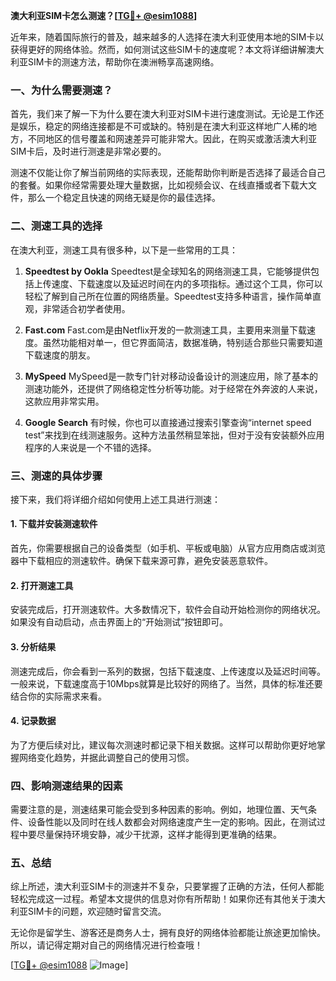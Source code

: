 **澳大利亚SIM卡怎么测速？[[TG💪+ @esim1088](https://t.me/s/esim1088)]**

近年来，随着国际旅行的普及，越来越多的人选择在澳大利亚使用本地的SIM卡以获得更好的网络体验。然而，如何测试这些SIM卡的速度呢？本文将详细讲解澳大利亚SIM卡的测速方法，帮助你在澳洲畅享高速网络。

### 一、为什么需要测速？

首先，我们来了解一下为什么要在澳大利亚对SIM卡进行速度测试。无论是工作还是娱乐，稳定的网络连接都是不可或缺的。特别是在澳大利亚这样地广人稀的地方，不同地区的信号覆盖和网速差异可能非常大。因此，在购买或激活澳大利亚SIM卡后，及时进行测速是非常必要的。

测速不仅能让你了解当前网络的实际表现，还能帮助你判断是否选择了最适合自己的套餐。如果你经常需要处理大量数据，比如视频会议、在线直播或者下载大文件，那么一个稳定且快速的网络无疑是你的最佳选择。

### 二、测速工具的选择

在澳大利亚，测速工具有很多种，以下是一些常用的工具：

1. **Speedtest by Ookla**
   Speedtest是全球知名的网络测速工具，它能够提供包括上传速度、下载速度以及延迟时间在内的多项指标。通过这个工具，你可以轻松了解到自己所在位置的网络质量。Speedtest支持多种语言，操作简单直观，非常适合初学者使用。

2. **Fast.com**
   Fast.com是由Netflix开发的一款测速工具，主要用来测量下载速度。虽然功能相对单一，但它界面简洁，数据准确，特别适合那些只需要知道下载速度的朋友。

3. **MySpeed**
   MySpeed是一款专门针对移动设备设计的测速应用，除了基本的测速功能外，还提供了网络稳定性分析等功能。对于经常在外奔波的人来说，这款应用非常实用。

4. **Google Search**
   有时候，你也可以直接通过搜索引擎查询“internet speed test”来找到在线测速服务。这种方法虽然稍显笨拙，但对于没有安装额外应用程序的人来说是一个不错的选择。

### 三、测速的具体步骤

接下来，我们将详细介绍如何使用上述工具进行测速：

#### 1. 下载并安装测速软件
首先，你需要根据自己的设备类型（如手机、平板或电脑）从官方应用商店或浏览器中下载相应的测速软件。确保下载来源可靠，避免安装恶意软件。

#### 2. 打开测速工具
安装完成后，打开测速软件。大多数情况下，软件会自动开始检测你的网络状况。如果没有自动启动，点击界面上的“开始测试”按钮即可。

#### 3. 分析结果
测速完成后，你会看到一系列的数据，包括下载速度、上传速度以及延迟时间等。一般来说，下载速度高于10Mbps就算是比较好的网络了。当然，具体的标准还要结合你的实际需求来看。

#### 4. 记录数据
为了方便后续对比，建议每次测速时都记录下相关数据。这样可以帮助你更好地掌握网络变化趋势，并据此调整自己的使用习惯。

### 四、影响测速结果的因素

需要注意的是，测速结果可能会受到多种因素的影响。例如，地理位置、天气条件、设备性能以及同时在线人数都会对网络速度产生一定的影响。因此，在测试过程中要尽量保持环境安静，减少干扰源，这样才能得到更准确的结果。

### 五、总结

综上所述，澳大利亚SIM卡的测速并不复杂，只要掌握了正确的方法，任何人都能轻松完成这一过程。希望本文提供的信息对你有所帮助！如果你还有其他关于澳大利亚SIM卡的问题，欢迎随时留言交流。

无论你是留学生、游客还是商务人士，拥有良好的网络体验都能让旅途更加愉快。所以，请记得定期对自己的网络情况进行检查哦！

[[TG💪+ @esim1088](https://t.me/s/esim1088) ![Image](https://i.postimg.cc/4NQfJmqS/Snipaste-2025-05-13-00-14-12.png)]